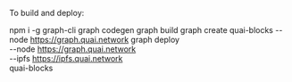 To build and deploy:

npm i -g graph-cli
graph codegen
graph build
graph create quai-blocks --node https://graph.quai.network
graph deploy \
  --node https://graph.quai.network \
  --ipfs https://ipfs.quai.network \
  quai-blocks
